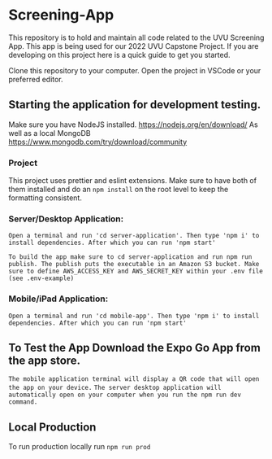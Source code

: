# Screening-App

This repository is to hold and maintain all code related to the UVU Screening App.
This app is being used for our 2022 UVU Capstone Project.
If you are developing on this project here is a quick guide to get you started.

Clone this repository to your computer.
Open the project in VSCode or your preferred editor.

## Starting the application for development testing.

Make sure you have NodeJS installed. https://nodejs.org/en/download/
As well as a local MongoDB https://www.mongodb.com/try/download/community

### Project

This project uses prettier and eslint extensions. Make sure to have both of them installed and do an `npm install` on the root level to keep the formatting consistent.

### Server/Desktop Application:

`Open a terminal and run 'cd server-application'. Then type 'npm i' to install dependencies. After which you can run 'npm start'`

`To build the app make sure to cd server-application and run npm run publish. The publish puts the executable in an Amazon S3 bucket. Make sure to define AWS_ACCESS_KEY and AWS_SECRET_KEY within your .env file (see .env-example)`

### Mobile/iPad Application:

`Open a terminal and run 'cd mobile-app'. Then type 'npm i' to install dependencies. After which you can run 'npm start'`

## To Test the App Download the Expo Go App from the app store.

`The mobile application terminal will display a QR code that will open the app on your device.`
`The server desktop application will automatically open on your computer when you run the npm run dev command.`

## Local Production

To run production locally run `npm run prod`
